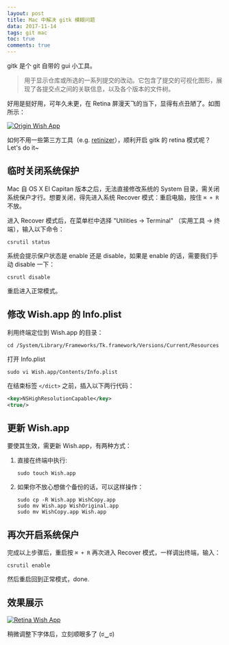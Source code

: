 ```yaml
---
layout: post
title: Mac 中解决 gitk 模糊问题
data: 2017-11-14
tags: git mac
toc: true
comments: true
---
```


gitk 是个 git 自带的 gui 小工具。

> 用于显示仓库或所选的一系列提交的改动。它包含了提交的可视化图形，展现了各提交点之间的关联信息，以及各个版本的文件树。

好用是挺好用，可年久未更，在 Retina 屏漫天飞的当下，显得有点丑陋了。如图所示：

[![][before]][before]

如何不用一些第三方工具（e.g. [retinizer](http://retinizer.mikelpr.com/)），顺利开启 gitk 的 retina 模式呢？Let's do it~

## 临时关闭系统保护

Mac 自 OS X EI Capitan 版本之后，无法直接修改系统的 System 目录，需关闭系统保户才行。想要关闭，得先进入系统 Recover 模式：重启电脑，按住 `⌘ + R` 不放。

进入 Recover 模式后，在菜单栏中选择 "Utilities → Terminal" （实用工具 → 终端），输入以下命令：

```
csrutil status
```

系统会提示保户状态是 enable 还是 disable，如果是 enable 的话，需要我们手动 disable 一下：

```
csrutl disable
```

重启进入正常模式。

## 修改 Wish.app 的 Info.plist

利用终端定位到 Wish.app 的目录：

```
cd /System/Library/Frameworks/Tk.framework/Versions/Current/Resources
```

打开 Info.plist

```
sudo vi Wish.app/Contents/Info.plist
```

在结束标签 `</dict>` 之前，插入以下两行代码：

```xml
<key>NSHighResolutionCapable</key>
<true/>
```

## 更新 Wish.app

要使其生效，需更新 Wish.app，有两种方式：

1. 直接在终端中执行:

    ```
    sudo touch Wish.app
    ```

1. 如果你不放心想做个备份的话，可以这样操作：

    ```
    sudo cp -R Wish.app WishCopy.app
    sudo mv Wish.app WishOriginal.app
    sudo mv WishCopy.app Wish.app
    ```

## 再次开启系统保户

完成以上步骤后，重启按 `⌘ + R` 再次进入 Recover 模式，一样调出终端，输入：

```
csrutil enable
```

然后重启回到正常模式，done.

## 效果展示

[![][after]][after]

稍微调整下字体后，立刻顺眼多了 (ಠ‿ಠ)

[before]: https://s10.mogucdn.com/mlcdn/c45406/171114_87g4dk0195cfcceajclb63eei6e7b_1050x984.png 'Origin Wish App'
[after]: https://s10.mogucdn.com/mlcdn/c45406/171114_1g8ak522be15bdfdd7hh6dhi60f44_1050x829.png 'Retina Wish App'
